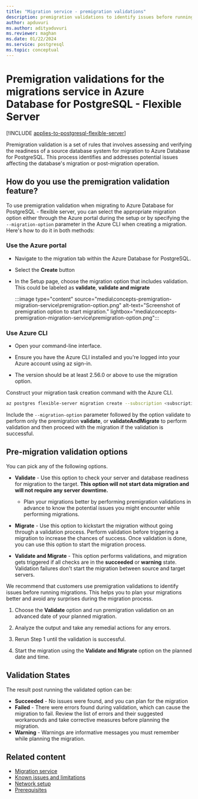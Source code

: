 ```yaml
---
title: "Migration service - premigration validations"
description: premigration validations to identify issues before running migrations
author: apduvuri
ms.author: adityaduvuri
ms.reviewer: maghan
ms.date: 01/22/2024
ms.service: postgresql
ms.topic: conceptual
---
```


# Premigration validations for the migrations service in Azure Database for PostgreSQL - Flexible Server

[!INCLUDE [applies-to-postgresql-flexible-server](../../includes/applies-to-postgresql-flexible-server.md)]

Premigration validation is a set of rules that involves assessing and verifying the readiness of a source database system for migration to Azure Database for PostgreSQL. This process identifies and addresses potential issues affecting the database's migration or post-migration operation.

## How do you use the premigration validation feature?

To use premigration validation when migrating to Azure Database for PostgreSQL - flexible server, you can select the appropriate migration option either through the Azure portal during the setup or by specifying the `--migration-option` parameter in the Azure CLI when creating a migration. Here's how to do it in both methods:

### Use the Azure portal

- Navigate to the migration tab within the Azure Database for PostgreSQL.

- Select the **Create** button

- In the Setup page, choose the migration option that includes validation. This could be labeled as **validate**, **validate and migrate**

    :::image type="content" source="media\concepts-premigration-migration-service\premigration-option.png" alt-text="Screenshot of premigration option to start migration." lightbox="media\concepts-premigration-migration-service\premigration-option.png":::

### Use Azure CLI

- Open your command-line interface.

- Ensure you have the Azure CLI installed and you're logged into your Azure account using az sign-in.

- The version should be at least 2.56.0 or above to use the migration option.  

Construct your migration task creation command with the Azure CLI.

```bash
az postgres flexible-server migration create --subscription <subscription ID> --resource-group <Resource group Name> --name <Flexible server Name> --migration-name <Unique migration ID> --migration-option ValidateAndMigrate --properties "Path of the JSON File" --migration-mode offline
```

Include the `--migration-option` parameter followed by the option validate to perform only the premigration **validate**, or **validateAndMigrate** to perform validation and then proceed with the migration if the validation is successful.

## Pre-migration validation options

You can pick any of the following options.

- **Validate** - Use this option to check your server and database readiness for migration to the target. **This option will not start data migration and will not require any server downtime.**
     - Plan your migrations better by performing premigration validations in advance to know the potential issues you might encounter while performing migrations.

- **Migrate** - Use this option to kickstart the migration without going through a validation process. Perform validation before triggering a migration to increase the chances of success. Once validation is done, you can use this option to start the migration process.

- **Validate and Migrate** - This option performs validations, and migration gets triggered if all checks are in the **succeeded** or **warning** state. Validation failures don't start the migration between source and target servers.

We recommend that customers use premigration validations to identify issues before running migrations. This helps you to plan your migrations better and avoid any surprises during the migration process.

1. Choose the **Validate** option and run premigration validation on an advanced date of your planned migration.

1. Analyze the output and take any remedial actions for any errors.

1. Rerun Step 1 until the validation is successful.

1. Start the migration using the **Validate and Migrate** option on the planned date and time.

## Validation States 

The result post running the validated option can be:
- **Succeeded** - No issues were found, and you can plan for the migration
- **Failed** - There were errors found during validation, which can cause the migration to fail. Review the list of errors and their suggested workarounds and take corrective measures before planning the migration.
- **Warning** - Warnings are informative messages you must remember while planning the migration. 


## Related content

- [Migration service](concepts-migration-service-postgresql.md)
- [Known issues and limitations](concepts-known-issues-migration-service.md)
- [Network setup](how-to-network-setup-migration-service.md)
- [Prerequisites](concepts-prerequisites-migration-service.md)

